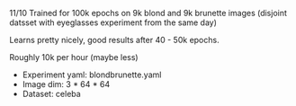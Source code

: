 11/10 Trained for 100k epochs on 9k blond and 9k brunette images (disjoint datsset with eyeglasses experiment from the same day)

Learns pretty nicely, good results after 40 - 50k epochs.

Roughly 10k per hour (maybe less)

- Experiment yaml: blondbrunette.yaml
- Image dim: 3 * 64 * 64
- Dataset: celeba
